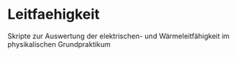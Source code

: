 # Leitfaehigkeit
Skripte zur Auswertung der elektrischen- und Wärmeleitfähigkeit im physikalischen Grundpraktikum
